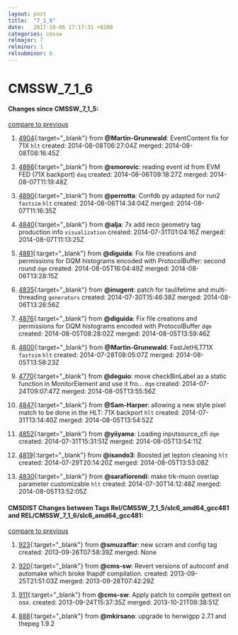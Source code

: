 ```yaml
---
layout: post
title:  "7_1_6"
date:   2017-10-06 17:17:31 +0200
categories: cmssw
relmajor: 7
relminor: 1
relsubminor: 6
---
```


# CMSSW_7_1_6
#### Changes since CMSSW_7_1_5:

[compare to previous](https://github.com/cms-sw/cmssw/compare/CMSSW_7_1_5...CMSSW_7_1_6)



1. [4904](http://github.com/cms-sw/cmssw/pull/4904){:target="_blank"}  from **@Martin-Grunewald**: EventContent fix for 71X `hlt`  created: 2014-08-08T06:27:04Z merged: 2014-08-08T08:16:45Z

1. [4886](http://github.com/cms-sw/cmssw/pull/4886){:target="_blank"}  from **@smorovic**: reading event id from EVM FED (71X backport) `daq`  created: 2014-08-06T09:18:27Z merged: 2014-08-07T11:19:48Z

1. [4890](http://github.com/cms-sw/cmssw/pull/4890){:target="_blank"}  from **@perrotta**: Confdb py adapted for run2 `fastsim`  `hlt`  created: 2014-08-06T14:34:04Z merged: 2014-08-07T11:16:35Z

1. [4840](http://github.com/cms-sw/cmssw/pull/4840){:target="_blank"}  from **@alja**: 7x add reco geometry tag production info `visualization`  created: 2014-07-31T01:04:16Z merged: 2014-08-07T11:13:25Z

1. [4881](http://github.com/cms-sw/cmssw/pull/4881){:target="_blank"}  from **@diguida**: Fix file creations and permissions for DQM histograms encoded with ProtocolBuffer: second round `dqm`  created: 2014-08-05T16:04:49Z merged: 2014-08-06T13:28:15Z

1. [4835](http://github.com/cms-sw/cmssw/pull/4835){:target="_blank"}  from **@inugent**: patch for taulifetime and multi-threading `generators`  created: 2014-07-30T15:46:38Z merged: 2014-08-06T13:26:56Z

1. [4876](http://github.com/cms-sw/cmssw/pull/4876){:target="_blank"}  from **@diguida**: Fix file creations and permissions for DQM histograms encoded with ProtocolBuffer `dqm`  created: 2014-08-05T08:28:02Z merged: 2014-08-05T13:59:46Z

1. [4800](http://github.com/cms-sw/cmssw/pull/4800){:target="_blank"}  from **@Martin-Grunewald**: FastJetHLT71X `fastsim`  `hlt`  created: 2014-07-28T08:05:07Z merged: 2014-08-05T13:58:23Z

1. [4770](http://github.com/cms-sw/cmssw/pull/4770){:target="_blank"}  from **@deguio**: move checkBinLabel as a static function in MonitorElement and use it fro... `dqm`  created: 2014-07-24T09:07:47Z merged: 2014-08-05T13:55:56Z

1. [4847](http://github.com/cms-sw/cmssw/pull/4847){:target="_blank"}  from **@Sam-Harper**: allowing a new style pixel match to be done in the HLT: 71X backport `hlt`  created: 2014-07-31T13:14:40Z merged: 2014-08-05T13:54:52Z

1. [4852](http://github.com/cms-sw/cmssw/pull/4852){:target="_blank"}  from **@yiiyama**: Loading inputsource_cfi `dqm`  created: 2014-07-31T15:31:51Z merged: 2014-08-05T13:54:11Z

1. [4819](http://github.com/cms-sw/cmssw/pull/4819){:target="_blank"}  from **@isando3**: Boosted jet lepton cleaning `hlt`  created: 2014-07-29T20:14:20Z merged: 2014-08-05T13:53:08Z

1. [4830](http://github.com/cms-sw/cmssw/pull/4830){:target="_blank"}  from **@sarafiorendi**: make trk-muon overlap parameter customizable `hlt`  created: 2014-07-30T14:12:48Z merged: 2014-08-05T13:52:05Z

#### CMSDIST Changes between Tags Rel/CMSSW_7_1_5/slc6_amd64_gcc481 and REL/CMSSW_7_1_6/slc6_amd64_gcc481:

[compare to previous](https://github.com/cms-sw/cmsdist/compare/Rel/CMSSW_7_1_5/slc6_amd64_gcc481...REL/CMSSW_7_1_6/slc6_amd64_gcc481)



1. [923](http://github.com/cms-sw/cmssw/pull/923){:target="_blank"}  from **@smuzaffar**: new scram and config tag created: 2013-09-26T07:58:39Z merged: None

1. [920](http://github.com/cms-sw/cmssw/pull/920){:target="_blank"}  from **@cms-sw**: Revert versions of autoconf and automake which broke lhapdf compilation. created: 2013-09-25T21:51:03Z merged: 2013-09-28T07:42:29Z

1. [911](http://github.com/cms-sw/cmssw/pull/911){:target="_blank"}  from **@cms-sw**: Apply patch to compile gettext on osx. created: 2013-09-24T15:37:35Z merged: 2013-10-21T09:38:51Z

1. [888](http://github.com/cms-sw/cmssw/pull/888){:target="_blank"}  from **@mkirsano**: upgrade to herwigpp 2.7.1 and thepeg 1.9.2

